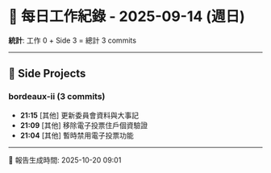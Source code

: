 # 📅 每日工作紀錄 - 2025-09-14 (週日)

**統計**: 工作 0 + Side 3 = 總計 3 commits

---

## 🎨 Side Projects

### bordeaux-ii (3 commits)

- **21:15** [其他] 更新委員會資料與大事記
- **21:09** [其他] 移除電子投票住戶個資驗證
- **21:04** [其他] 暫時禁用電子投票功能

---

📅 報告生成時間: 2025-10-20 09:01
